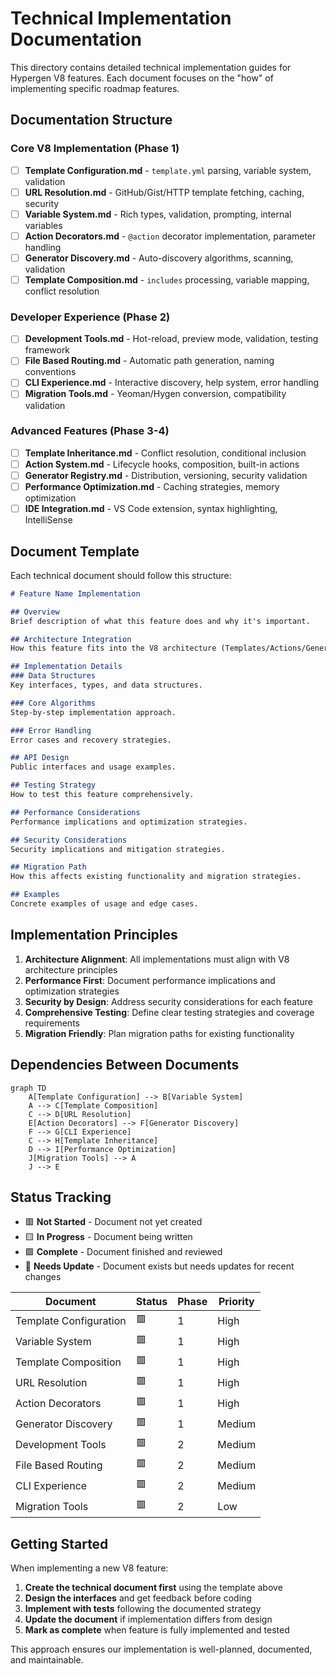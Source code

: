 # Technical Implementation Documentation

This directory contains detailed technical implementation guides for Hypergen V8 features. Each document focuses on the "how" of implementing specific roadmap features.

## Documentation Structure

### Core V8 Implementation (Phase 1)
- [ ] **Template Configuration.md** - `template.yml` parsing, variable system, validation
- [ ] **URL Resolution.md** - GitHub/Gist/HTTP template fetching, caching, security
- [ ] **Variable System.md** - Rich types, validation, prompting, internal variables
- [ ] **Action Decorators.md** - `@action` decorator implementation, parameter handling
- [ ] **Generator Discovery.md** - Auto-discovery algorithms, scanning, validation
- [ ] **Template Composition.md** - `includes` processing, variable mapping, conflict resolution

### Developer Experience (Phase 2)
- [ ] **Development Tools.md** - Hot-reload, preview mode, validation, testing framework
- [ ] **File Based Routing.md** - Automatic path generation, naming conventions
- [ ] **CLI Experience.md** - Interactive discovery, help system, error handling
- [ ] **Migration Tools.md** - Yeoman/Hygen conversion, compatibility validation

### Advanced Features (Phase 3-4)
- [ ] **Template Inheritance.md** - Conflict resolution, conditional inclusion
- [ ] **Action System.md** - Lifecycle hooks, composition, built-in actions
- [ ] **Generator Registry.md** - Distribution, versioning, security validation
- [ ] **Performance Optimization.md** - Caching strategies, memory optimization
- [ ] **IDE Integration.md** - VS Code extension, syntax highlighting, IntelliSense

## Document Template

Each technical document should follow this structure:

```markdown
# Feature Name Implementation

## Overview
Brief description of what this feature does and why it's important.

## Architecture Integration
How this feature fits into the V8 architecture (Templates/Actions/Generators).

## Implementation Details
### Data Structures
Key interfaces, types, and data structures.

### Core Algorithms  
Step-by-step implementation approach.

### Error Handling
Error cases and recovery strategies.

## API Design
Public interfaces and usage examples.

## Testing Strategy
How to test this feature comprehensively.

## Performance Considerations
Performance implications and optimization strategies.

## Security Considerations
Security implications and mitigation strategies.

## Migration Path
How this affects existing functionality and migration strategies.

## Examples
Concrete examples of usage and edge cases.
```

## Implementation Principles

1. **Architecture Alignment**: All implementations must align with V8 architecture principles
2. **Performance First**: Document performance implications and optimization strategies
3. **Security by Design**: Address security considerations for each feature
4. **Comprehensive Testing**: Define clear testing strategies and coverage requirements
5. **Migration Friendly**: Plan migration paths for existing functionality

## Dependencies Between Documents

```mermaid
graph TD
    A[Template Configuration] --> B[Variable System]
    A --> C[Template Composition]
    C --> D[URL Resolution]
    E[Action Decorators] --> F[Generator Discovery]
    F --> G[CLI Experience]
    C --> H[Template Inheritance]
    D --> I[Performance Optimization]
    J[Migration Tools] --> A
    J --> E
```

## Status Tracking

- 🟥 **Not Started** - Document not yet created
- 🟨 **In Progress** - Document being written
- 🟩 **Complete** - Document finished and reviewed
- 🔄 **Needs Update** - Document exists but needs updates for recent changes

| Document | Status | Phase | Priority |
|----------|--------|-------|----------|
| Template Configuration | 🟥 | 1 | High |
| Variable System | 🟥 | 1 | High |  
| Template Composition | 🟥 | 1 | High |
| URL Resolution | 🟥 | 1 | High |
| Action Decorators | 🟥 | 1 | High |
| Generator Discovery | 🟥 | 1 | Medium |
| Development Tools | 🟥 | 2 | Medium |
| File Based Routing | 🟥 | 2 | Medium |
| CLI Experience | 🟥 | 2 | Medium |
| Migration Tools | 🟥 | 2 | Low |

## Getting Started

When implementing a new V8 feature:

1. **Create the technical document first** using the template above
2. **Design the interfaces** and get feedback before coding
3. **Implement with tests** following the documented strategy
4. **Update the document** if implementation differs from design
5. **Mark as complete** when feature is fully implemented and tested

This approach ensures our implementation is well-planned, documented, and maintainable.
